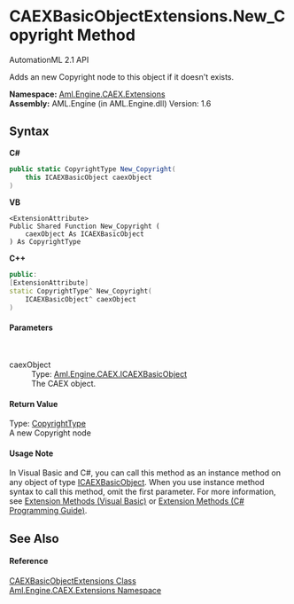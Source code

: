 # CAEXBasicObjectExtensions.New_Copyright Method 
AutomationML 2.1 API 

Adds an new Copyright node to this object if it doesn't exists.

**Namespace:**&nbsp;<a href="N_Aml_Engine_CAEX_Extensions">Aml.Engine.CAEX.Extensions</a><br />**Assembly:**&nbsp;AML.Engine (in AML.Engine.dll) Version: 1.6

## Syntax

**C#**<br />
``` C#
public static CopyrightType New_Copyright(
	this ICAEXBasicObject caexObject
)
```

**VB**<br />
``` VB
<ExtensionAttribute>
Public Shared Function New_Copyright ( 
	caexObject As ICAEXBasicObject
) As CopyrightType
```

**C++**<br />
``` C++
public:
[ExtensionAttribute]
static CopyrightType^ New_Copyright(
	ICAEXBasicObject^ caexObject
)
```


#### Parameters
&nbsp;<dl><dt>caexObject</dt><dd>Type: <a href="T_Aml_Engine_CAEX_ICAEXBasicObject">Aml.Engine.CAEX.ICAEXBasicObject</a><br />The CAEX object.</dd></dl>

#### Return Value
Type: <a href="T_Aml_Engine_CAEX_CopyrightType">CopyrightType</a><br />A new Copyright node

#### Usage Note
In Visual Basic and C#, you can call this method as an instance method on any object of type <a href="T_Aml_Engine_CAEX_ICAEXBasicObject">ICAEXBasicObject</a>. When you use instance method syntax to call this method, omit the first parameter. For more information, see <a href="https://docs.microsoft.com/dotnet/visual-basic/programming-guide/language-features/procedures/extension-methods" target="_blank" rel="noopener noreferrer">Extension Methods (Visual Basic)</a> or <a href="https://docs.microsoft.com/dotnet/csharp/programming-guide/classes-and-structs/extension-methods" target="_blank" rel="noopener noreferrer">Extension Methods (C# Programming Guide)</a>.

## See Also


#### Reference
<a href="T_Aml_Engine_CAEX_Extensions_CAEXBasicObjectExtensions">CAEXBasicObjectExtensions Class</a><br /><a href="N_Aml_Engine_CAEX_Extensions">Aml.Engine.CAEX.Extensions Namespace</a><br />